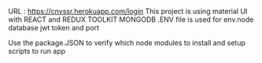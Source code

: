 URL : https://cnvssr.herokuapp.com/login
This project is using material UI with REACT and REDUX TOOLKIT MONGODB
.ENV file is used for env.node database jwt token and port

Use the package.JSON to verify which node modules to install and setup scripts to run app